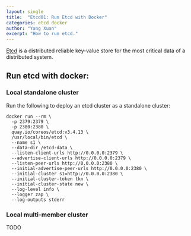 ```yaml
---
layout: single
title:  "Etcd01: Run Etcd with Docker"
categories: etcd docker
author: "Yang Xuan"
excerpt: "How to run etcd."
---
```


[Etcd](https://github.com/etcd-io/etcd) is a distributed reliable key-value store for the most critical data of a distributed system.

## Run etcd with docker:

### Local standalone cluster

Run the following to deploy an etcd cluster as a standalone cluster:
```shell
docker run --rm \
  -p 2379:2379 \
  -p 2380:2380 \
  quay.io/coreos/etcd:v3.4.13 \
  /usr/local/bin/etcd \
  --name s1 \
  --data-dir /etcd-data \
  --listen-client-urls http://0.0.0.0:2379 \
  --advertise-client-urls http://0.0.0.0:2379 \
  --listen-peer-urls http://0.0.0.0:2380 \
  --initial-advertise-peer-urls http://0.0.0.0:2380 \
  --initial-cluster s1=http://0.0.0.0:2380 \
  --initial-cluster-token tkn \
  --initial-cluster-state new \
  --log-level info \
  --logger zap \
  --log-outputs stderr
```

### Local multi-member cluster
TODO
